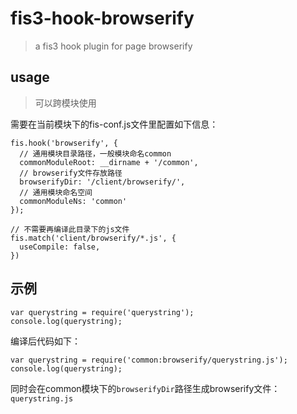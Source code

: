 # fis3-hook-browserify

> a fis3 hook plugin for page browserify


## usage
> 可以跨模块使用

需要在当前模块下的fis-conf.js文件里配置如下信息：

```
fis.hook('browserify', {
  // 通用模块目录路径，一般模块命名common
  commonModuleRoot: __dirname + '/common',
  // browserify文件存放路径
  browserifyDir: '/client/browserify/',
  // 通用模块命名空间
  commonModuleNs: 'common'
});

// 不需要再编译此目录下的js文件
fis.match('client/browserify/*.js', {
  useCompile: false,
})
```

## 示例

```
var querystring = require('querystring');
console.log(querystring);
```

编译后代码如下：

```
var querystring = require('common:browserify/querystring.js');
console.log(querystring);
```
同时会在common模块下的`browserifyDir`路径生成browserify文件：`querystring.js`

